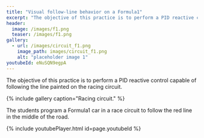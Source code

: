 ```yaml
---
title: "Visual follow-line behavior on a Formula1"
excerpt: "The objective of this practice is to perform a PID reactive control capable of following the line painted on the racing circuit."
header:
  image: /images/f1.png
  teaser: /images/f1.png
gallery:
  - url: /images/circuit_f1.png
    image_path: images/circuit_f1.png
    alt: "placeholder image 1"
youtubeId: eNuSQN9egpA
---
```


The objective of this practice is to perform a PID reactive control capable of following the line painted on the racing circuit.

{% include gallery caption="Racing circuit." %}

The students program a Formula1 car in a race circuit to follow the red line in the middle of the road. 

{% include youtubePlayer.html id=page.youtubeId %}


